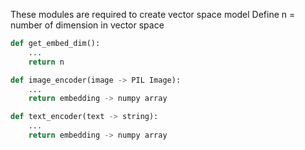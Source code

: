 These modules are required to create vector space model
Define n = number of dimension in vector space
```python
def get_embed_dim():
	...
	return n
```
```python
def image_encoder(image -> PIL Image):
	...
	return embedding -> numpy array
```
```python
def text_encoder(text -> string):
	...
	return embedding -> numpy array
```
